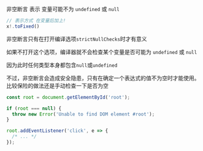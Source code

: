 非空断言 表示 变量可能不为 `undefined` 或 `null`

```ts
// 表示方式 在变量后加上!
x!.toFixed()
```



非空断言只有在打开编译选项`strictNullChecks`时才有意义

如果不打开这个选项，编译器就不会检查某个变量是否可能为 `undefined` 或 `null`

因为此时任何类型本身都包含`null`或`undefined`



不过，非空断言会造成安全隐患，只有在确定一个表达式的值不为空时才能使用。比较保险的做法还是手动检查一下是否为空

```ts
const root = document.getElementById('root');

if (root === null) {
  throw new Error('Unable to find DOM element #root');
}

root.addEventListener('click', e => {
  /* ... */
});
```


